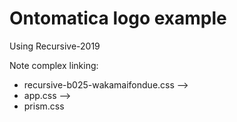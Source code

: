 # Ontomatica logo example

Using Recursive-2019

Note complex linking:
* recursive-b025-wakamaifondue.css -->
* app.css -->
* prism.css

